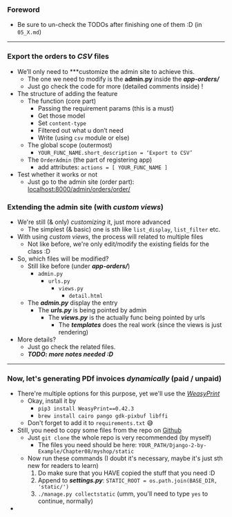 ### Foreword
- Be sure to un-check the TODOs after finishing one of them :D (in ```05_X.md```)

----------

### Export the orders to *CSV* files 
- We’ll only need to ***customize the admin site to achieve this.
    - The one we need to modify is the **admin.py** inside the ***app-orders/*** 
    - Just go check the code for more (detailed comments inside) !
- The structure of adding the feature
    - The function (core part)
        - Passing the requirement params (this is a must)
        - Get those model
        - Set ```content-type```
        - Filtered out what u don’t need 
        - Write (using ```csv``` module or else)
    - The global scope (outermost)
        - ```YOUR_FUNC_NAME.short_description = ‘Export to CSV’```
    - The ```OrderAdmin``` (the part of registering app)
        - add attributes: ```actions = [ YOUR_FUNC_NAME ]```
- Test whether it works or not
    - Just go to the admin site (order part): [localhost:8000/admin/orders/order/](http://127.0.0.1:8000/admin/orders/order/)

### Extending the admin site (with *custom views*)
- We're still (& only) *customizing* it, just more advanced 
    - The simplest (& basic) one is sth like ```list_display```, ```list_filter``` etc.
- With using *custom views*, the process will related to multiple files
    - Not like before, we're only edit/modify the existing fields for the class :D
- So, which files will be modified? 
    - Still like before (under ***app-orders/***)
        - ```admin.py```
            - ```urls.py```
                - ```views.py```
                    - ```detail.html```
    - The ***admin.py*** display the entry 
        - The ***urls.py*** is being pointed by admin
            - The ***views.py*** is the actually func being pointed by urls
                - The ***templates*** does the real work (since the views is just rendering)
- More details? 
    - Just go check the related files.
    - ***TODO: more notes needed :D***


------------ 

### Now, let's generating PDf invoices ***dynamically*** (**paid** / **unpaid**)
- There're multiple options for this purpose, yet we'll use the [*WeasyPrint*](https://weasyprint.readthedocs.io/en/latest/tutorial.html)
    - Okay, install it by 
        - ```pip3 install WeasyPrint==0.42.3```
        - ```brew install cairo pango gdk-pixbuf libffi```
    - Don't forget to add it to ```requirements.txt``` 😅
- Still, you need to copy some files from the repo on [Github](https://github.com/PacktPublishing/Django-2-by-Example)
    - Just ```git clone``` the whole repo is very recommended (by myself)
        - The files you need should be here: ```YOUR_PATH/Django-2-by-Example/Chapter08/myshop/static```
    - Now run these commands (I doubt it's necessary, maybe it's just sth new for readers to learn)
        1. Do make sure that you HAVE copied the stuff that you need :D 
        2. Append to ***settings.py***: ```STATIC_ROOT = os.path.join(BASE_DIR, 'static/')```
        3. ```./manage.py collectstatic``` (umm, you'll need to type ```yes``` to continue, normally)
- 